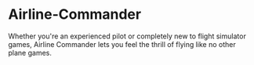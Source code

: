 # Airline-Commander
Whether you're an experienced pilot or completely new to flight simulator games, Airline Commander lets you feel the thrill of flying like no other plane games.
